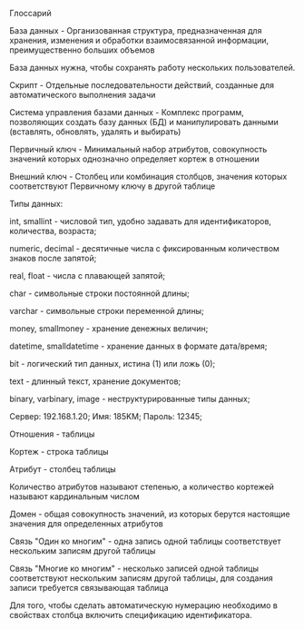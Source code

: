 Глоссарий

База данных - Организованная структура, предназначенная для хранения, изменения и обработки взаимосвязанной информации, преимущественно больших объемов

База данных нужна, чтобы сохранять работу нескольких пользователей.

Скрипт - Отдельные последовательности действий, созданные для автоматического выполнения задачи

Cистема управления базами данных - Комплекс программ, позволяющих создать базу данных (БД) и манипулировать данными (вставлять, обновлять, удалять и выбирать)

Первичный ключ - Минимальный набор атрибутов, совокупность значений которых однозначно определяет кортеж в отношении

Внешний ключ - Столбец или комбинация столбцов, значения которых соответствуют Первичному ключу в другой таблице

Типы данных:

int, smallint - числовой тип, удобно задавать для идентификаторов, количества, возраста;

numeric, decimal - десятичные числа с фиксированным количеством знаков после запятой;

real, float - числа с плавающей запятой;

char - символьные строки постоянной длины;

varchar - символьные строки переменной длины;

money, smallmoney - хранение денежных величин;

datetime, smalldatetime - хранение данных в формате дата/время;

bit - логический тип данных, истина (1) или ложь (0);

text - длинный текст, хранение документов;

binary, varbinary, image - неструктурированные типы данных;

Сервер: 192.168.1.20; Имя: 185KM; Пароль: 12345;

Отношения - таблицы

Кортеж - строка таблицы

Атрибут - столбец таблицы

Количество атрибутов называют степенью, а количество кортежей называют кардинальным числом

Домен - общая совокупность значений, из которых берутся настоящие значения для определенных атрибутов

Связь "Один ко многим" - одна запись одной таблицы соответствует нескольким записям другой таблицы

Связь "Многие ко многим" - несколько записей одной таблицы соответствуют нескольким записям другой таблицы, для создания записи требуется связывающая таблица

Для того, чтобы сделать автоматическую нумерацию необходимо в свойствах столбца включить спецификацию идентификатора.
